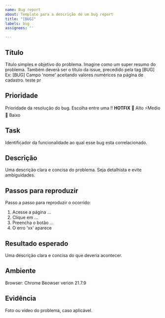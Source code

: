 ```yaml
---
name: Bug report
about: Template para a descrição de um bug report
title: "[BUG]"
labels: bug
assignees: ''

---
```


## Título
Título simples e objetivo do problema. Imagine como um super resumo do problema.
Também deverá ser o título da issue, precedido pela tag [BUG]
Ex: [BUG] Campo 'nome' aceitando valores numéricos na página de cadastro.
teste pr

## Prioridade
Prioridade da resolução do bug. Escolha entre uma
‼ **HOTFIX**
🚨 Alto
⚡Medio
🧊 Baixo

## Task
Identificador da funcionalidade ao qual esse bug esta correlacionado.

## Descrição
Uma descrição clara e concisa do problema. Seja detalhista e evite ambiguidades.

## Passos para reproduzir
Passo a passo para reproduzir o ocorrido:
1. Acesse a página ...
2. Clique em ...
3. Preencha o botão ...
4. O erro 'xx' aparece

## Resultado esperado
Uma descrição clara e concisa do que deveria acontecer.

## Ambiente
Browser: Chrome Beowser verion 21.7.9

## Evidência
Foto ou vídeo do problema, caso aplicável.
